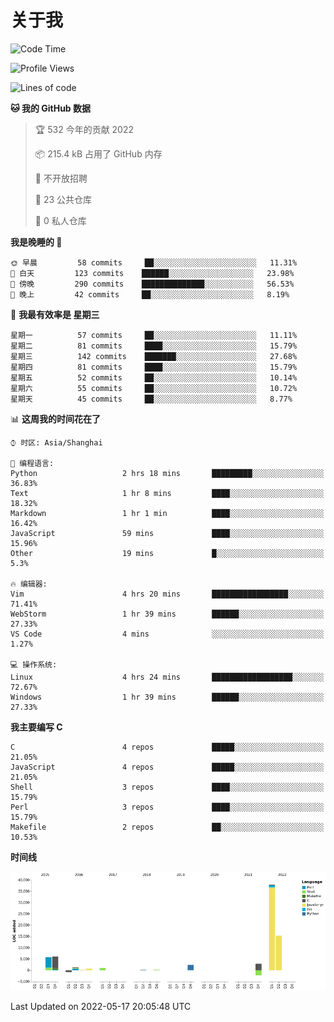 # 关于我

<!--START_SECTION:waka-->
![Code Time](http://img.shields.io/badge/Code%20Time-0%20secs-blue)

![Profile Views](http://img.shields.io/badge/%E4%B8%AA%E4%BA%BA%E5%B0%81%E9%9D%A2%E8%A7%82%E7%9C%8B%E6%AC%A1%E6%95%B0-79-blue)

![Lines of code](https://img.shields.io/badge/%E4%BB%8E%E3%80%8C%E4%BD%A0%E5%A5%BD%E4%B8%96%E7%95%8C%E3%80%8D%E6%88%91%E5%B7%B2%E7%BB%8F%E5%86%99%E4%BA%86-71%20Thousand%20%E8%A1%8C%E4%BB%A3%E7%A0%81-blue)

**🐱 我的 GitHub 数据** 

> 🏆 532 今年的贡献 2022
 > 
> 📦 215.4 kB 占用了 GitHub 内存 
 > 
> 🚫 不开放招聘
 > 
> 📜 23 公共仓库 
 > 
> 🔑 0 私人仓库  
 > 
**我是晚睡的 🦉** 

```text
🌞 早晨         58 commits     ██░░░░░░░░░░░░░░░░░░░░░░░   11.31% 
🌆 白天         123 commits    ██████░░░░░░░░░░░░░░░░░░░   23.98% 
🌃 傍晚         290 commits    ██████████████░░░░░░░░░░░   56.53% 
🌙 晚上         42 commits     ██░░░░░░░░░░░░░░░░░░░░░░░   8.19%

```
📅 **我最有效率是 星期三** 

```text
星期一          57 commits     ██░░░░░░░░░░░░░░░░░░░░░░░   11.11% 
星期二          81 commits     ████░░░░░░░░░░░░░░░░░░░░░   15.79% 
星期三          142 commits    ███████░░░░░░░░░░░░░░░░░░   27.68% 
星期四          81 commits     ████░░░░░░░░░░░░░░░░░░░░░   15.79% 
星期五          52 commits     ██░░░░░░░░░░░░░░░░░░░░░░░   10.14% 
星期六          55 commits     ██░░░░░░░░░░░░░░░░░░░░░░░   10.72% 
星期天          45 commits     ██░░░░░░░░░░░░░░░░░░░░░░░   8.77%

```


📊 **这周我的时间花在了** 

```text
⌚︎ 时区: Asia/Shanghai

💬 编程语言: 
Python                   2 hrs 18 mins       █████████░░░░░░░░░░░░░░░░   36.83% 
Text                     1 hr 8 mins         ████░░░░░░░░░░░░░░░░░░░░░   18.32% 
Markdown                 1 hr 1 min          ████░░░░░░░░░░░░░░░░░░░░░   16.42% 
JavaScript               59 mins             ████░░░░░░░░░░░░░░░░░░░░░   15.96% 
Other                    19 mins             █░░░░░░░░░░░░░░░░░░░░░░░░   5.3%

🔥 编辑器: 
Vim                      4 hrs 20 mins       █████████████████░░░░░░░░   71.41% 
WebStorm                 1 hr 39 mins        ██████░░░░░░░░░░░░░░░░░░░   27.33% 
VS Code                  4 mins              ░░░░░░░░░░░░░░░░░░░░░░░░░   1.27%

💻 操作系统: 
Linux                    4 hrs 24 mins       ██████████████████░░░░░░░   72.67% 
Windows                  1 hr 39 mins        ██████░░░░░░░░░░░░░░░░░░░   27.33%

```

**我主要编写 C** 

```text
C                        4 repos             █████░░░░░░░░░░░░░░░░░░░░   21.05% 
JavaScript               4 repos             █████░░░░░░░░░░░░░░░░░░░░   21.05% 
Shell                    3 repos             ████░░░░░░░░░░░░░░░░░░░░░   15.79% 
Perl                     3 repos             ████░░░░░░░░░░░░░░░░░░░░░   15.79% 
Makefile                 2 repos             ██░░░░░░░░░░░░░░░░░░░░░░░   10.53%

```


**时间线**

![Chart not found](https://raw.githubusercontent.com/Arondight/Arondight/master/charts/bar_graph.png) 


 Last Updated on 2022-05-17 20:05:48 UTC
<!--END_SECTION:waka-->
